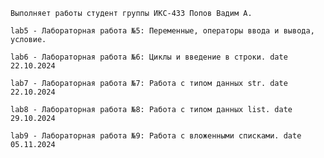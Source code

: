     Выполняет работы студент группы ИКС-433 Попов Вадим А.
        
    lab5 - Лабораторная работа №5: Переменные, операторы ввода и вывода, условие.
    
    lab6 - Лабораторная работа №6: Циклы и введение в строки. date 22.10.2024
    
    lab7 - Лабораторная работа №7: Работа с типом данных str. date 22.10.2024
    
    lab8 - Лабораторная работа №8: Работа с типом данных list. date 29.10.2024

    lab9 - Лабораторная работа №9: Работа с вложенными списками. date 05.11.2024
